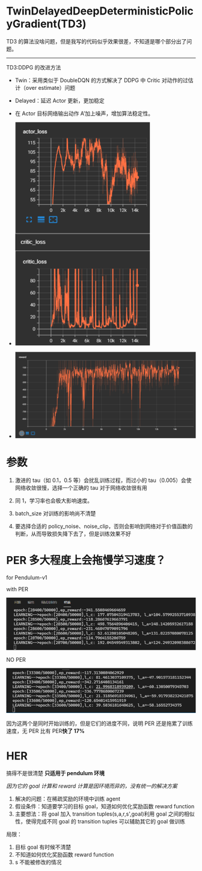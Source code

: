 # TwinDelayedDeepDeterministicPolicyGradient(TD3)

TD3 的算法没啥问题，但是我写的代码似乎效果很差，不知道是哪个部分出了问题。

---

TD3:DDPG 的改进方法

- Twin：采用类似于 DoubleDQN 的方式解决了 DDPG 中 Critic 对动作的过估计（over estimate）问题
- Delayed：延迟 Actor 更新，更加稳定
- 在 Actor 目标网络输出动作 A’加上噪声，增加算法稳定性。

- ![](aclosspendulum.png)
- ![](Rpendulum.png)

# 参数

1. 激进的 tau（如 0.1，0.5 等）会扰乱训练过程，而过小的 tau（0.005）会使网络收敛很慢，选择一个正确的 tau 对于网络收敛很有用

2. 同 1，学习率也会极大影响速度。

3. batch_size 对训练的影响尚不清楚

4. 要选择合适的 policy_noise、noise_clip，否则会影响到网络对于价值函数的判断，从而导致损失降下去了，但是训练效果不好

# PER 多大程度上会拖慢学习速度？

for Pendulum-v1

with PER

![](./WithPER.png)

NO PER

![](NoPER.png)

因为这两个是同时开始训练的，但是它们的进度不同，说明 PER 还是拖累了训练速度，无 PER 比有 PER**快了 17%**

# HER

搞得不是很清楚
**只适用于 pendulum 环境**

_因为它的 goal 计算和 reward 计算是因环境而异的，没有统一的解决方案_

1. 解决的问题：在稀疏奖励的环境中训练 agent
2. 假设条件：知道要学习的目标 goal，知道如何优化奖励函数 reward function
3. 主要想法：将 goal 加入 transition tuples(s,a,r,s',goal)利用 goal 之间的相似性，使得完成不同 goal 的 transition tuples 可以辅助其它的 goal 做训练

局限：

1. 目标 goal 有时候不清楚
2. 不知道如何优化奖励函数 reward function
3. s 不能被修改的情况
